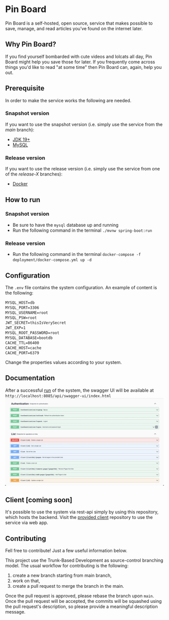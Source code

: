 # Pin Board
Pin Board is a self-hosted, open source, service that makes possible to save, manage, and read articles you’ve found on the internet later.

## Why Pin Board?
If you find yourself bombarded with cute videos and lolcats all day, Pin Board might help you save those for later.
If you frequently come across things you'd like to read "at some time" then Pin Board can, again, help you out.

## Prerequisite
In order to make the service works the following are needed.

### Snapshot version
If you want to use the snapshot version (i.e. simply use the service from the _main_ branch):
* [JDK 19+](https://openjdk.org/)
* [MySQL](https://www.mysql.com/)

### Release version
If you want to use the release version (i.e. simply use the service from one of the _release-X_ branches):
* [Docker](https://www.docker.com/)

## How to run

### Snapshot version
* Be sure to have the `mysql` database up and running
* Run the following command in the terminal
  `./mvnw spring-boot:run`

### Release version
* Run the following command in the terminal
  `docker-compose -f deployment/docker-compose.yml up -d`

## Configuration
The `.env` file contains the system configuration. An example of content is the following:
```
MYSQL_HOST=db
MYSQL_PORT=3306
MYSQL_USERNAME=root
MYSQL_PSW=root
JWT_SECRET=thisIsVerySecret
JWT_EXP=1
MYSQL_ROOT_PASSWORD=root
MYSQL_DATABASE=bootdb
CACHE_TTL=86400
CACHE_HOST=cache
CACHE_PORT=6379
```
Change the properties values according to your system.

## Documentation
After a successful [run](#how-to-run) of the system, the swagger UI will be available at `http://localhost:8085/api/swagger-ui/index.html`
![images/swagger.png](images/swagger.png)

## Client [coming soon]
It's possible to use the system via rest-api simply by using this repository, which hosts the backend.
Visit the [provided client](https://github.com/MDeLuise/pin-board-client) repository to use the service via web app.

## Contributing
Fell free to contribute! Just a few useful information below.

This project use the Trunk-Based Development as source-control branching model. The usual workflow for contributing is the following:

1. create a new branch starting from main branch,
1. work on that,
1. create a pull request to merge the branch in the main. 

Once the pull request is approved, please rebase the branch upon `main`. Once the pull request will be accepted, the commits will be squashed using the pull request's description, so please provide a meaningful description message.